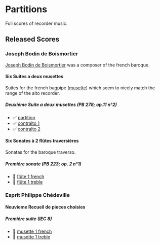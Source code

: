 # Partitions

Full scores of recorder music.

## Released Scores

### Joseph Bodin de Boismortier

[Joseph Bodin de Boismortier][boismortier] was a composer of the french
baroque.

#### Six Suites a deux musettes
Suites for the french bagpipe ([musette]) which seem to nicely match the range of
the alto recorder.

##### Deuxième Suite a deux musettes (PB 278; op.11 n°2)

* ✅ [partition][bp278-partition]
* ✅ [contralto 1][bp278-ca1]
* ✅ [contralto 2][bp278-ca1]

#### Six Sonates à 2 flûtes traversières
Sonatas for the baroque traverso.

##### Première sonate (PB 223; op. 2 n°1)

* 🚧 [flûte 1 french][bp223-fl1-french]
* 🚧 [flûte 1 treble][bp223-fl1-treble]

### Esprit Philippe Chédeville
#### Neuvieme Recueil de pieces choisies
##### Première suite (IEC 8)
* 🚧 [musette 1 french][iec8-m1-french]
* 🚧 [musette 1 treble][iec8-m1-treble]


[boismortier]: <https://en.wikipedia.org/wiki/Joseph_Bodin_de_Boismortier>
[iec8-m1-french]: <https://github.com/HolgerPeters/partitions/releases/download/v2024-06-16-a/boismortier-iec8-m1-french.pdf>
[iec8-m1-treble]: <https://github.com/HolgerPeters/partitions/releases/download/v2024-06-16-a/boismortier-iec8-m1-treble.pdf>
[bp223-fl1-french]: <https://github.com/HolgerPeters/partitions/releases/download/v2024-06-16-a/boismortier-bp223-ca1-french.pdf>
[bp223-fl1-treble]: <https://github.com/HolgerPeters/partitions/releases/download/v2024-06-16-a/boismortier-bp223-ca1-treble.pdf>
[bp278-ca1]: <https://github.com/HolgerPeters/partitions/releases/download/v2024-06-16-a/boismortier-bp278-ca1.pdf>
[bp278-ca2]: <https://github.com/HolgerPeters/partitions/releases/download/v2024-06-16-a/boismortier-bp278-ca2.pdf>
[bp278-partition]: <https://github.com/HolgerPeters/partitions/releases/download/v2024-06-16-a/boismortier-bp278-partition.pdf>
[musette]: <https://fr.wikipedia.org/wiki/Musette_de_cour>
